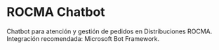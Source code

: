 # ROCMA Chatbot

Chatbot para atención y gestión de pedidos en Distribuciones ROCMA. Integración recomendada: Microsoft Bot Framework.
